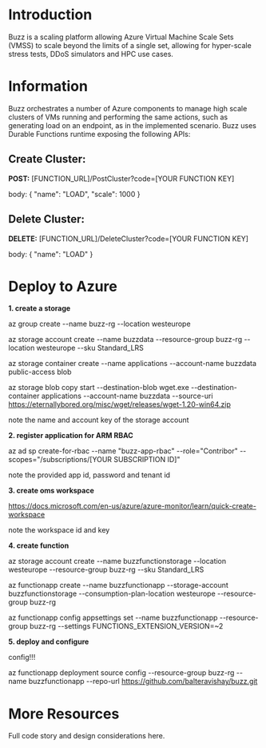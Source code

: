 # Introduction

Buzz is a scaling platform allowing Azure Virtual Machine Scale Sets (VMSS) to scale beyond the limits of a single set, allowing for hyper-scale stress tests, DDoS simulators and HPC use cases.

# Information

Buzz orchestrates a number of Azure components to manage high scale clusters of VMs running and performing the same actions, such as generating load on an endpoint, as in the implemented scenario.
Buzz uses Durable Functions runtime exposing the following APIs:

## Create Cluster: 

**POST:** [FUNCTION_URL]/PostCluster?code=[YOUR FUNCTION KEY]

body:
{
    "name": "LOAD",
    "scale": 1000
}

## Delete Cluster: 

**DELETE:** [FUNCTION_URL]/DeleteCluster?code=[YOUR FUNCTION KEY]

body:
{
    "name": "LOAD"
}

# Deploy to Azure

**1. create a storage**

az group create --name buzz-rg --location westeurope

az storage account create --name buzzdata --resource-group buzz-rg --location westeurope --sku Standard_LRS

az storage container create --name applications --account-name buzzdata public-access blob

az storage blob copy start --destination-blob wget.exe --destination-container applications --account-name buzzdata --source-uri https://eternallybored.org/misc/wget/releases/wget-1.20-win64.zip	

note the name and account key of the storage account

**2. register application for ARM RBAC**

az ad sp create-for-rbac --name "buzz-app-rbac" --role="Contribor" --scopes="/subscriptions/[YOUR SUBSCRIPTION ID]"

note the provided app id, password and tenant id

**3. create oms workspace**

https://docs.microsoft.com/en-us/azure/azure-monitor/learn/quick-create-workspace

note the workspace id and key

**4. create function**

az storage account create --name buzzfunctionstorage --location westeurope --resource-group buzz-rg --sku Standard_LRS

az functionapp create --name buzzfunctionapp --storage-account buzzfunctionstorage --consumption-plan-location westeurope --resource-group buzz-rg 

az functionapp config appsettings set --name buzzfunctionapp  --resource-group buzz-rg --settings FUNCTIONS_EXTENSION_VERSION=~2
 
**5. deploy and configure**

config!!!

az functionapp deployment source config --resource-group buzz-rg --name buzzfunctionapp --repo-url https://github.com/balteravishay/buzz.git

# More Resources

Full code story and design considerations here.